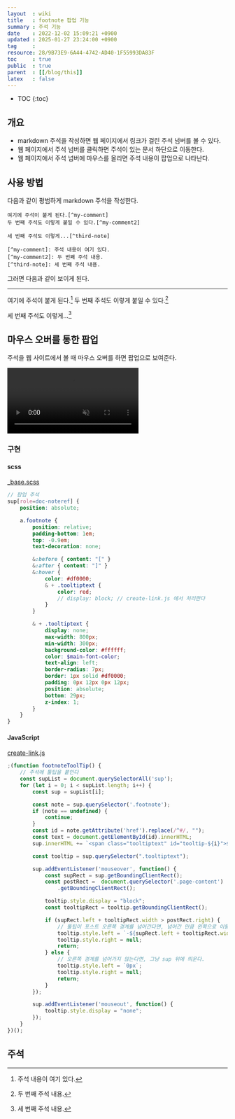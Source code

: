 ```yaml
---
layout  : wiki
title   : footnote 팝업 기능
summary : 주석 기능
date    : 2022-12-02 15:09:21 +0900
updated : 2025-01-27 23:24:00 +0900
tag     : 
resource: 28/9B73E9-6A44-4742-AD40-1F55993DA83F
toc     : true
public  : true
parent  : [[/blog/this]]
latex   : false
---
```

* TOC
{:toc}

## 개요

- markdown 주석을 작성하면 웹 페이지에서 링크가 걸린 주석 넘버를 볼 수 있다.
- 웹 페이지에서 주석 넘버를 클릭하면 주석이 있는 문서 하단으로 이동한다.
- 웹 페이지에서 주석 넘버에 마우스를 올리면 주석 내용이 팝업으로 나타난다.

## 사용 방법

다음과 같이 평범하게 markdown 주석을 작성한다.

```
여기에 주석이 붙게 된다.[^my-comment]
두 번째 주석도 이렇게 붙일 수 있다.[^my-comment2]

세 번째 주석도 이렇게...[^third-note]

[^my-comment]: 주석 내용이 여기 있다.
[^my-comment2]: 두 번째 주석 내용.
[^third-note]: 세 번째 주석 내용.
```

그러면 다음과 같이 보이게 된다.

---

여기에 주석이 붙게 된다.[^my-comment]
두 번째 주석도 이렇게 붙일 수 있다.[^my-comment2]

세 번째 주석도 이렇게...[^third-note]


## 마우스 오버를 통한 팝업

주석을 웹 사이트에서 볼 때 마우스 오버를 하면 팝업으로 보여준다.

<video controls muted autoplay loop><source src=" /resource/28/9B73E9-6A44-4742-AD40-1F55993DA83F/205227869-68135216-dd8c-442a-b557-a7db53e0c3da.mp4 " type="video/mp4"></video>

### 구현

#### scss

[_base.scss]( https://github.com/johngrib/johngrib.github.io/blob/master/_sass/_base.scss#L182 )

```scss
// 팝업 주석
sup[role=doc-noteref] {
    position: absolute;

    a.footnote {
        position: relative;
        padding-bottom: 1em;
        top: -0.9em;
        text-decoration: none;

        &:before { content: "[" }
        &:after { content: "]" }
        &:hover {
            color: #df0000;
            & + .tooltiptext {
                color: red;
                // display: block; // create-link.js 에서 처리한다
            }
        }

        & + .tooltiptext {
            display: none;
            max-width: 800px;
            min-width: 300px;
            background-color: #ffffff;
            color: $main-font-color;
            text-align: left;
            border-radius: 7px;
            border: 1px solid #df0000;
            padding: 0px 12px 0px 12px;
            position: absolute;
            bottom: 29px;
            z-index: 1;
        }
    }
}
```

#### JavaScript

[create-link.js]( https://github.com/johngrib/johngrib.github.io/blob/master/js/create-link.js#L136 )

```javascript
;(function footnoteToolTip() {
    // 주석에 툴팁을 붙인다
    const supList = document.querySelectorAll('sup');
    for (let i = 0; i < supList.length; i++) {
        const sup = supList[i];

        const note = sup.querySelector('.footnote');
        if (note == undefined) {
            continue;
        }
        const id = note.getAttribute('href').replace(/^#/, "");
        const text = document.getElementById(id).innerHTML;
        sup.innerHTML += `<span class="tooltiptext" id="tooltip-${i}">${text}</span>`

        const tooltip = sup.querySelector(".tooltiptext");

        sup.addEventListener('mouseover', function() {
            const supRect = sup.getBoundingClientRect();
            const postRect =  document.querySelector('.page-content')
                .getBoundingClientRect();

            tooltip.style.display = "block";
            const tooltipRect = tooltip.getBoundingClientRect();

            if (supRect.left + tooltipRect.width > postRect.right) {
                // 툴팁이 포스트 오른쪽 경계를 넘어간다면, 넘어간 만큼 왼쪽으로 이동시킨다.
                tooltip.style.left = `-${supRect.left + tooltipRect.width - postRect.right}px`;
                tooltip.style.right = null;
                return;
            } else {
                // 오른쪽 경계를 넘어가지 않는다면, 그냥 sup 위에 띄운다.
                tooltip.style.left = `0px`;
                tooltip.style.right = null;
                return;
            }
        });

        sup.addEventListener('mouseout', function() {
            tooltip.style.display = "none";
        });
    }
})();
```


## 주석

[^my-comment]: 주석 내용이 여기 있다.
[^my-comment2]: 두 번째 주석 내용.
[^third-note]: 세 번째 주석 내용.

